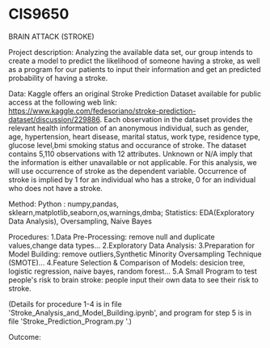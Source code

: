 # CIS9650
BRAIN ATTACK (STROKE)

Project description: 
Analyzing the available data set, our group intends to create a model to predict the likelihood of someone having a stroke,
as well as a program for our patients to input their information and get an predicted probability of having a stroke.

Data: 
Kaggle offers an original Stroke Prediction Dataset available for public access at the following web link:
https://www.kaggle.com/fedesoriano/stroke-prediction-dataset/discussion/229886. 
Each observation in the dataset provides the relevant health information of an anonymous individual,
such as gender, age, hypertension, heart disease, marital status, work type, residence type, glucose level,bmi smoking status and occurance of stroke. 
The dataset contains 5,110 observations with 12 attributes. Unknown or N/A imply that the information is either unavailable or not applicable. 
For this analysis, we will use occurrence of stroke as the dependent variable. Occurrence of stroke is implied by 1 for an individual who has a stroke, 0 for an individual who does not have a stroke.

Method: 
Python : numpy,pandas, sklearn,matplotlib,seaborn,os,warnings,dmba;
Statistics: EDA(Exploratory Data Analysis), Oversampling, Naive Bayes

Procedures:
1.Data Pre-Processing: remove null and duplicate values,change data types...
2.Exploratory Data Analysis:
3.Preparation for Model Building: remove outliers,Synthetic Minority Oversampling Technique (SMOTE)...
4.Feature Selection & Comparison of Models: desicion tree, logistic regression, naive bayes, random forest...
5.A Small Program to test people's risk to brain stroke: people input their own data to see their risk to stroke.

(Details for procedure 1-4 is in file 'Stroke_Analysis_and_Model_Building.ipynb', and program for step 5 is in file 'Stroke_Prediction_Program.py '.)

Outcome:
